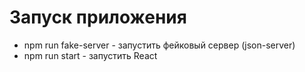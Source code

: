 # Запуск приложения

- npm run fake-server - запустить фейковый сервер (json-server)
- npm run start - запустить React